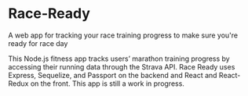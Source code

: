 # Race-Ready
A web app for tracking your race training progress to make sure you're ready for race day

This Node.js fitness app tracks users’ marathon training progress by accessing their running data through the Strava API. Race Ready uses Express, Sequelize, and Passport on the backend and React and React-Redux on the front.
This app is still a work in progress.
